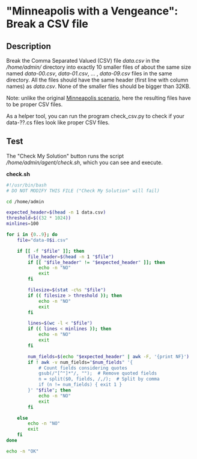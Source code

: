 # "Minneapolis with a Vengeance": Break a CSV file


## Description

Break the Comma Separated Valued (CSV) file _data.csv_ in the _/home/admin/_ directory into exactly 10 smaller files of about the same size named _data-00.csv_, _data-01.csv_, ... , _data-09.csv_ files in the same directory. All the files should have the same header (first line with column names) as _data.csv_. None of the smaller files should be bigger than 32KB.  


Note: unlike the original [Minneapolis scenario](https://sadservers.com/scenario/minneapolis), here the resulting files have to be proper CSV files.  

As a helper tool, you can run the program check_csv.py to check if your data-??.cs files look like proper CSV files.

## Test

The "Check My Solution" button runs the script _/home/admin/agent/check.sh_, which you can see and execute.

**check.sh**

```bash
#!/usr/bin/bash
# DO NOT MODIFY THIS FILE ("Check My Solution" will fail)

cd /home/admin

expected_header=$(head -n 1 data.csv)
threshold=$((32 * 1024))
minlines=100

for i in {0..9}; do
    file="data-0$i.csv"

    if [[ -f "$file" ]]; then
        file_header=$(head -n 1 "$file")
        if [[ "$file_header" != "$expected_header" ]]; then
            echo -n "NO"
            exit
        fi

        filesize=$(stat -c%s "$file")
        if (( filesize > threshold )); then
            echo -n "NO"
            exit
        fi

        lines=$(wc -l < "$file")
        if (( lines < minlines )); then
            echo -n "NO"
            exit
        fi

        num_fields=$(echo "$expected_header" | awk -F, '{print NF}')
        if ! awk -v num_fields="$num_fields" '{
            # Count fields considering quotes
            gsub(/"[^"]*"/, "");  # Remove quoted fields
            n = split($0, fields, /,/);  # Split by comma
            if (n != num_fields) { exit 1 }
        }' "$file"; then
            echo -n "NO"
            exit
        fi

    else
        echo -n "NO"
        exit
    fi
done

echo -n "OK"
```
